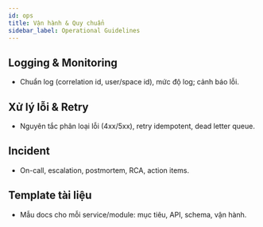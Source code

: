```yaml
---
id: ops
title: Vận hành & Quy chuẩn
sidebar_label: Operational Guidelines
---
```


## Logging & Monitoring

- Chuẩn log (correlation id, user/space id), mức độ log; cảnh báo lỗi.

## Xử lý lỗi & Retry

- Nguyên tắc phân loại lỗi (4xx/5xx), retry idempotent, dead letter queue.

## Incident

- On-call, escalation, postmortem, RCA, action items.

## Template tài liệu

- Mẫu docs cho mỗi service/module: mục tiêu, API, schema, vận hành.

